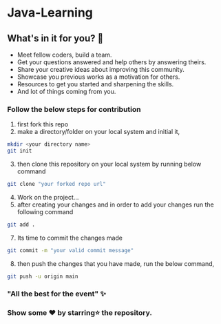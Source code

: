 # Java-Learning


## What's in it for you? 🤔
- Meet fellow coders, build a team.
- Get your questions answered and help others by answering theirs.
- Share your creative ideas about improving this community.
- Showcase you previous works as a motivation for others.
- Resources to get you started and sharpening the skills.
- And lot of things coming from you.

### Follow the below steps for contribution

1. first fork this repo 
2. make a directory/folder on your local system and initial it,
```sh
mkdir <your directory name>
git init
```
3. then clone this repository on your local system by running below command
```sh
git clone "your forked repo url"
```
4. Work on the project...
6. after creating your changes and in order to add your changes run the following command 
```sh
git add .
```
7. Its time to commit the changes made

```sh
git commit -m "your valid commit message"
```
8. then push the changes that you have made, run the below command,
```sh
git push -u origin main
```

### "All the best for the event" ✨

### Show some ❤ by starring⭐ the repository.
